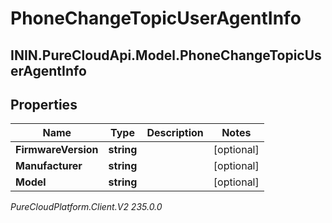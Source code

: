 # PhoneChangeTopicUserAgentInfo

## ININ.PureCloudApi.Model.PhoneChangeTopicUserAgentInfo

## Properties

|Name | Type | Description | Notes|
|------------ | ------------- | ------------- | -------------|
| **FirmwareVersion** | **string** |  | [optional] |
| **Manufacturer** | **string** |  | [optional] |
| **Model** | **string** |  | [optional] |



_PureCloudPlatform.Client.V2 235.0.0_
